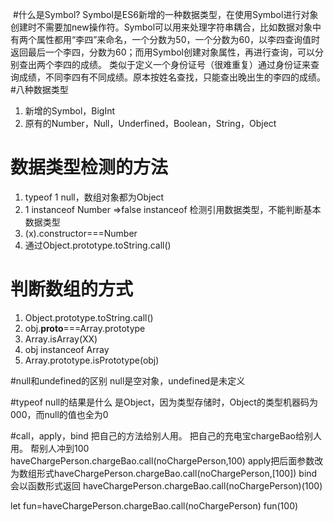 ﻿﻿﻿﻿﻿﻿﻿﻿﻿﻿﻿﻿﻿﻿﻿﻿﻿﻿﻿#什么是Symbol?Symbol是ES6新增的一种数据类型，在使用Symbol进行对象创建时不需要加new操作符。Symbol可以用来处理字符串耦合，比如数据对象中有两个属性都用“李四”来命名，一个分数为50，一个分数为60，以李四查询值时返回最后一个李四，分数为60；而用Symbol创建对象属性，再进行查询，可以分别查出两个李四的成绩。类似于定义一个身份证号（很难重复）通过身份证来查询成绩，不同李四有不同成绩。原本按姓名查找，只能查出晚出生的李四的成绩。#八种数据类型1. 新增的Symbol，BigInt2. 原有的Number，Null，Underfined，Boolean，String，Object# 数据类型检测的方法1. typeof 1 null，数组对象都为Object2. 1 instanceof Number =>false instanceof 检测引用数据类型，不能判断基本数据类型3. (x).constructor===Number4. 通过Object.prototype.toString.call()# 判断数组的方式1. Object.prototype.toString.call()2. obj.__proto__===Array.prototype3. Array.isArray(XX)4. obj instanceof Array5. Array.prototype.isPrototype(obj)#null和undefined的区别null是空对象，undefined是未定义#typeof null的结果是什么是Object，因为类型存储时，Object的类型机器码为000，而null的值也全为0#call，apply，bind把自己的方法给别人用。把自己的充电宝chargeBao给别人用。帮别人冲到100haveChargePerson.chargeBao.call(noChargePerson,100)apply把后面参数改为数组形式haveChargePerson.chargeBao.call(noChargePerson,[100])bind会以函数形式返回haveChargePerson.chargeBao.call(noChargePerson)(100)let fun=haveChargePerson.chargeBao.call(noChargePerson)fun(100)